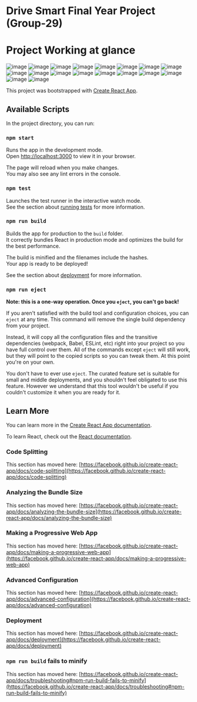 # Drive Smart Final Year Project (Group-29)
# Project Working at glance
![image](https://github.com/ManasMishra09/DRIVE-SMART/assets/92935580/1ff09bf4-7a19-4566-b92b-715321dd752d)
![image](https://github.com/ManasMishra09/DRIVE-SMART/assets/92935580/00ebeaba-49a8-44ad-8787-817c8f304eb3)
![image](https://github.com/ManasMishra09/DRIVE-SMART/assets/92935580/3baabe2e-c145-44c2-a4d3-8dc04fece44e)
![image](https://github.com/ManasMishra09/DRIVE-SMART/assets/92935580/d1d23a30-296d-473a-bbd7-70c9cbac743f)
![image](https://github.com/ManasMishra09/DRIVE-SMART/assets/92935580/c5f6efd2-6b8d-4ce6-b689-bb8c1db65e70)
![image](https://github.com/ManasMishra09/DRIVE-SMART/assets/92935580/8bdaa504-0550-4a7a-9bf8-c520a645ff69)
![image](https://github.com/ManasMishra09/DRIVE-SMART/assets/92935580/4de08d41-77a2-44f9-b97f-8a46bd21ccda)
![image](https://github.com/ManasMishra09/DRIVE-SMART/assets/92935580/3c4d2c4c-8bce-4311-89a3-f7909aad6d5c)
![image](https://github.com/ManasMishra09/DRIVE-SMART/assets/92935580/a3039dbc-ba63-404a-95b4-90b2a7b5caa3)
![image](https://github.com/ManasMishra09/DRIVE-SMART/assets/92935580/ecffe155-f36b-44a8-96f7-2ff3cd5b1905)
![image](https://github.com/ManasMishra09/DRIVE-SMART/assets/92935580/cf45e25b-bcaf-4d3c-9d4b-01e846944d56)
![image](https://github.com/ManasMishra09/DRIVE-SMART/assets/92935580/9546109e-25a1-4ef4-86c5-a53b74501927)
![image](https://github.com/ManasMishra09/DRIVE-SMART/assets/92935580/fcce3e17-4d03-4067-92bb-337e25f9064b)
![image](https://github.com/ManasMishra09/DRIVE-SMART/assets/92935580/d3351de5-bbeb-471c-9d59-26a0757a3f0c)
![image](https://github.com/ManasMishra09/DRIVE-SMART/assets/92935580/fd015e38-aaf5-41ea-89ae-42c7563817fe)
![image](https://github.com/ManasMishra09/DRIVE-SMART/assets/92935580/3960eb6d-b7fb-4e56-a77b-dd8ccf75d069)
![image](https://github.com/ManasMishra09/DRIVE-SMART/assets/92935580/e1c927a1-4660-4367-af01-972fe552dc92)
![image](https://github.com/ManasMishra09/DRIVE-SMART/assets/92935580/70ee0fef-e9cd-41cf-8d39-46a3a687becf)

This project was bootstrapped with [Create React App](https://github.com/facebook/create-react-app).

## Available Scripts

In the project directory, you can run:

### `npm start`

Runs the app in the development mode.\
Open [http://localhost:3000](http://localhost:3000) to view it in your browser.

The page will reload when you make changes.\
You may also see any lint errors in the console.

### `npm test`

Launches the test runner in the interactive watch mode.\
See the section about [running tests](https://facebook.github.io/create-react-app/docs/running-tests) for more information.

### `npm run build`

Builds the app for production to the `build` folder.\
It correctly bundles React in production mode and optimizes the build for the best performance.

The build is minified and the filenames include the hashes.\
Your app is ready to be deployed!

See the section about [deployment](https://facebook.github.io/create-react-app/docs/deployment) for more information.

### `npm run eject`

**Note: this is a one-way operation. Once you `eject`, you can't go back!**

If you aren't satisfied with the build tool and configuration choices, you can `eject` at any time. This command will remove the single build dependency from your project.

Instead, it will copy all the configuration files and the transitive dependencies (webpack, Babel, ESLint, etc) right into your project so you have full control over them. All of the commands except `eject` will still work, but they will point to the copied scripts so you can tweak them. At this point you're on your own.

You don't have to ever use `eject`. The curated feature set is suitable for small and middle deployments, and you shouldn't feel obligated to use this feature. However we understand that this tool wouldn't be useful if you couldn't customize it when you are ready for it.

## Learn More

You can learn more in the [Create React App documentation](https://facebook.github.io/create-react-app/docs/getting-started).

To learn React, check out the [React documentation](https://reactjs.org/).

### Code Splitting

This section has moved here: [https://facebook.github.io/create-react-app/docs/code-splitting](https://facebook.github.io/create-react-app/docs/code-splitting)

### Analyzing the Bundle Size

This section has moved here: [https://facebook.github.io/create-react-app/docs/analyzing-the-bundle-size](https://facebook.github.io/create-react-app/docs/analyzing-the-bundle-size)

### Making a Progressive Web App

This section has moved here: [https://facebook.github.io/create-react-app/docs/making-a-progressive-web-app](https://facebook.github.io/create-react-app/docs/making-a-progressive-web-app)

### Advanced Configuration

This section has moved here: [https://facebook.github.io/create-react-app/docs/advanced-configuration](https://facebook.github.io/create-react-app/docs/advanced-configuration)

### Deployment

This section has moved here: [https://facebook.github.io/create-react-app/docs/deployment](https://facebook.github.io/create-react-app/docs/deployment)

### `npm run build` fails to minify

This section has moved here: [https://facebook.github.io/create-react-app/docs/troubleshooting#npm-run-build-fails-to-minify](https://facebook.github.io/create-react-app/docs/troubleshooting#npm-run-build-fails-to-minify)

